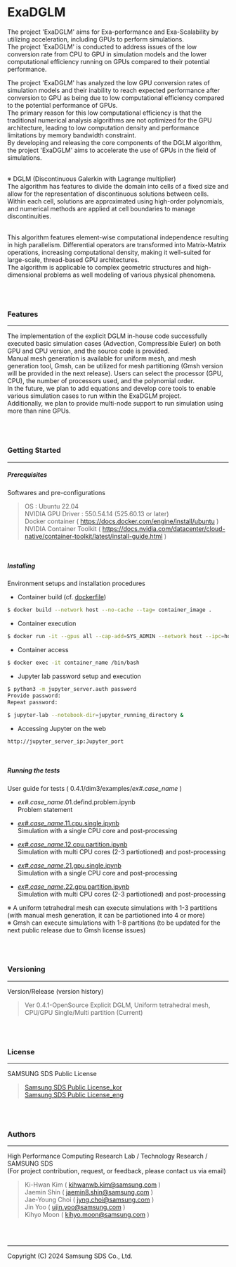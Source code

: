 # ExaDGLM
The project 'ExaDGLM' aims for Exa-performance and Exa-Scalability by utilizing acceleration, including GPUs to perform simulations. <br>
The project 'ExaDGLM' is conducted to address issues of the low conversion rate from CPU to GPU in simulation models and the lower computational efficiency running on GPUs compared to their potential performance. <br>

The project 'ExaDGLM' has analyzed the low GPU conversion rates of simulation models and their inability to reach expected performance after conversion to GPU as being due to low computational efficiency compared to the potential performance of GPUs. <br> 
The primary reason for this low computational efficiency is that the traditional numerical analysis algorithms are not optimized for the GPU architecture, leading to low computation density and performance limitations by memory bandwidth constraint. <br> 
By developing and releasing the core components of the DGLM algorithm, the project 'ExaDGLM' aims to accelerate the use of GPUs in the field of simulations. <br>

<br>
※ DGLM (Discontinuous Galerkin with Lagrange multiplier) <br>
The algorithm has features to divide the domain into cells of a fixed size and allow for the representation of discontinuous solutions between cells. <br> 
Within each cell, solutions are approximated using high-order polynomials, and numerical methods are applied at cell boundaries to manage discontinuities. <br> <br>

This algorithm features element-wise computational independence resulting in high parallelism. Differential operators are transformed into Matrix-Matrix operations, increasing computational density, making it well-suited for large-scale, thread-based GPU architectures. <br> 
The algorithm is applicable to complex geometric structures and high-dimensional problems as well modeling of various physical phenomena. <br>

<br><br>
### Features
***
The implementation of the explicit DGLM in-house code successfully executed basic simulation cases (Advection, Compressible Euler) on both GPU and CPU version, and the source code is provided. <br>
Manual mesh generation is available for uniform mesh, and mesh generation tool, Gmsh, can be utilized for mesh partitioning (Gmsh version will be provided in the next release). Users can select the processor (GPU, CPU), the number of processors used, and the polynomial order. <br> 
In the future, we plan to add equations and develop core tools to enable various simulation cases to run within the ExaDGLM project. <br> 
Additionally, we plan to provide multi-node support to run simulation using more than nine GPUs. 

<br><br>
### Getting Started
***
##### Prerequisites
Softwares and pre-configurations

> OS : Ubuntu 22.04 <br>
> NVIDIA GPU Driver : 550.54.14 (525.60.13 or later) <br>
> Docker container ( https://docs.docker.com/engine/install/ubuntu ) <br>
> NVIDIA Container Toolkit ( https://docs.nvidia.com/datacenter/cloud-native/container-toolkit/latest/install-guide.html )

<br>

##### Installing
Environment setups and installation procedures

* Container build (cf. [dockerfile](https://github.com/ExaDGLM/ExaDGLM/blob/master/UserGuide/dockerfile)) <br>
```bash
$ docker build --network host --no-cache --tag= container_image .
```

* Container execution
```bash
$ docker run -it --gpus all --cap-add=SYS_ADMIN --network host --ipc=host --ulimit memlock=-1 --ulimit stack=67108864 --name container_name -v host_directory:container_directory container_image /bin/bash &
```

* Container access
```bash
$ docker exec -it container_name /bin/bash
```

* Jupyter lab password setup and execution
```bash
$ python3 -m jupyter_server.auth password
Provide password:
Repeat password:

$ jupyter-lab --notebook-dir=jupyter_running_directory &
```

* Accessing Jupyter on the web
```
http://jupyter_server_ip:Jupyter_port
```

<br>

##### Running the tests
User guide for tests ( 0.4.1/dim3/examples/_ex#.case_name_ ) <br>

* _ex#.case_name_.01.defind.problem.ipynb <br>
Problem statement <br>

* [_ex#.case_name_.11.cpu.single.ipynb](https://github.com/ExaDGLM/ExaDGLM/blob/master/UserGuide/UserGuide-cpu.md) <br>
Simulation with a single CPU core and post-processing <br>

* [_ex#.case_name_.12.cpu.partition.ipynb](https://github.com/ExaDGLM/ExaDGLM/blob/master/UserGuide/UserGuide-cpu.md) <br>
Simulation with multi CPU cores (2-3 partiotioned) and post-processing <br>

* [_ex#.case_name_.21.gpu.single.ipynb](https://github.com/ExaDGLM/ExaDGLM/blob/master/UserGuide/UserGuide-gpu.md) <br>
Simulation with a single CPU core and post-processing <br>

* [_ex#.case_name_.22.gpu.partition.ipynb](https://github.com/ExaDGLM/ExaDGLM/blob/master/UserGuide/UserGuide-gpu.md) <br>
Simulation with multi CPU cores (2-3 partiotioned) and post-processing <br>

※ A uniform tetrahedral mesh can execute simulations with 1-3 partitions (with manual mesh generation, it can be partiotioned into 4 or more) <br>
※ Gmsh can execute simulations with 1-8 partitions (to be updated for the next public release due to Gmsh license issues)<br>

<br><br>
### Versioning
***
Version/Release (version history)

> Ver 0.4.1-OpenSource Explicit DGLM, Uniform tetrahedral mesh, CPU/GPU Single/Multi partition (Current) <br>

<br><br>
### License
***
SAMSUNG SDS Public License <br>
> [Samsung SDS Public License_kor](https://github.com/ExaDGLM/ExaDGLM/blob/master/license/Samsung%20SDS%20Public%20License_kor.md) <br>
> [Samsung SDS Public License_eng](https://github.com/ExaDGLM/ExaDGLM/blob/master/license/Samsung%20SDS%20Public%20License_eng.md) <br>

<br><br>
### Authors
***
High Performance Computing Research Lab / Technology Research / SAMSUNG SDS <br>
(For project contribution, request, or feedback, please contact us via email) <br>
> Ki-Hwan Kim ( kihwanwb.kim@samsung.com ) <br>
> Jaemin Shin ( jaemin8.shin@samsung.com )<br>
> Jae-Young Choi ( jyng.choi@samsung.com ) <br>
> Jin Yoo ( ujin.yoo@samsung.com ) <br>
> Kihyo Moon ( kihyo.moon@samsung.com ) <br>

<br><br>
***
Copyright (C) 2024 Samsung SDS Co., Ltd.
